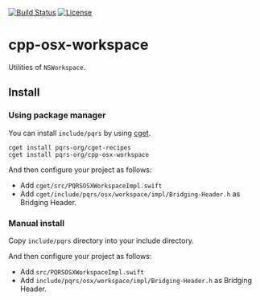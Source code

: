 [![Build Status](https://github.com/pqrs-org/cpp-osx-workspace/workflows/CI/badge.svg)](https://github.com/pqrs-org/cpp-osx-workspace/actions)
[![License](https://img.shields.io/badge/license-Boost%20Software%20License-blue.svg)](https://github.com/pqrs-org/cpp-osx-workspace/blob/main/LICENSE.md)

# cpp-osx-workspace

Utilities of `NSWorkspace`.

## Install

### Using package manager

You can install `include/pqrs` by using [cget](https://github.com/pfultz2/cget).

```shell
cget install pqrs-org/cget-recipes
cget install pqrs-org/cpp-osx-workspace
```

And then configure your project as follows:

- Add `cget/src/PQRSOSXWorkspaceImpl.swift`
- Add `cget/include/pqrs/osx/workspace/impl/Bridging-Header.h` as Bridging Header.

### Manual install

Copy `include/pqrs` directory into your include directory.

And then configure your project as follows:

- Add `src/PQRSOSXWorkspaceImpl.swift`
- Add `include/pqrs/osx/workspace/impl/Bridging-Header.h` as Bridging Header.
